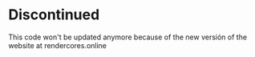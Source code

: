 # Discontinued
This code won't be updated anymore because of the new versión of the website at rendercores.online

